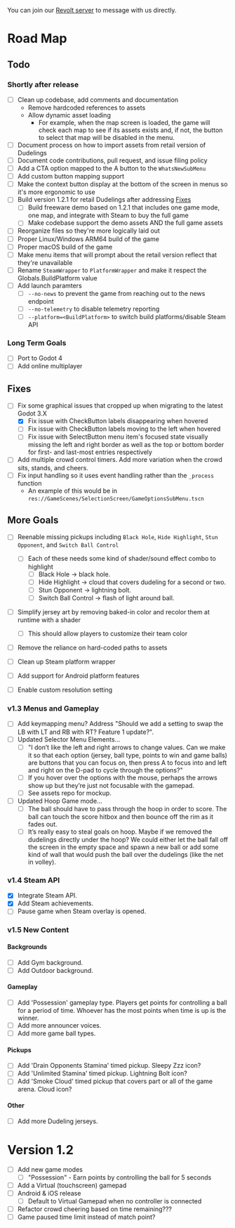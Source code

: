 You can join our [Revolt server](https://rvlt.gg/Fd6HtSRj) to message with us directly.

# Road Map
## Todo
### Shortly after release
- [ ] Clean up codebase, add comments and documentation
  * Remove hardcoded references to assets
  * Allow dynamic asset loading
    * For example, when the map screen is loaded, the game will check each map to see if its assets exists and, if not, the button to select that map will be disabled in the menu.
- [ ] Document process on how to import assets from retail version of Dudelings
- [ ] Document code contributions, pull request, and issue filing policy
- [ ] Add a CTA option mapped to the A button to the `WhatsNewSubMenu`
- [ ] Add custom button mapping support
- [ ] Make the context button display at the bottom of the screen in menus so it's more ergonomic to use
- [ ] Build version 1.2.1 for retail Dudelings after addressing [Fixes](#Fixes)
  - [ ] Build freeware demo based on 1.2.1 that includes one game mode, one map, and integrate with Steam to buy the full game
  - [ ] Make codebase support the demo assets AND the full game assets
- [ ] Reorganize files so they're more logically laid out
- [ ] Proper Linux/Windows ARM64 build of the game
- [ ] Proper macOS build of the game
- [ ] Make menu items that will prompt about the retail version reflect that they're unavailable
- [ ] Rename `SteamWrapper` to `PlatformWrapper` and make it respect the Globals.BuildPlatform value
- [ ] Add launch paramters
  - [ ] `--no-news` to prevent the game from reaching out to the news endpoint
  - [ ] `--no-telemetry` to disable telemetry reporting
  - [ ] `--platform=<BuildPlatform>` to switch build platforms/disable Steam API

### Long Term Goals
- [ ] Port to Godot 4
- [ ] Add online multiplayer

## Fixes
- [ ] Fix some graphical issues that cropped up when migrating to the latest Godot 3.X
  - [x] Fix issue with CheckButton labels disappearing when hovered
  - [ ] Fix issue with CheckButton labels moving to the left when hovered
  - [ ] Fix issue with SelectButton menu item's focused state visually missing the left and right border as well as the top or bottom border for first- and last-most entries respectively
- [ ] Add multiple crowd control timers. Add more variation when the crowd sits, stands, and cheers.
- [ ] Fix input handling so it uses event handling rather than the `_process` function
  * An example of this would be in `res://GameScenes/SelectionScreen/GameOptionsSubMenu.tscn`

## More Goals
- [ ] Reenable missing pickups including `Black Hole`, `Hide Highlight`, `Stun Opponent`, and `Switch Ball Control`
  - [ ] Each of these needs some kind of shader/sound effect combo to highlight
    - [ ] Black Hole -> black hole.
    - [ ] Hide Highlight -> cloud that covers dudeling for a second or two.
    - [ ] Stun Opponent -> lightning bolt.
    - [ ] Switch Ball Control -> flash of light around ball.
- [ ] Simplify jersey art by removing baked-in color and recolor them at runtime with a shader
  - [ ] This should allow players to customize their team color
- [ ] Remove the reliance on hard-coded paths to assets
- [ ] Clean up Steam platform wrapper
- [ ] Add support for Android platform features
- [ ] Enable custom resolution setting




### __v1.3 Menus and Gameplay__
- [ ] Add keymapping menu? Address "Should we add a setting to swap the LB with LT and RB with RT? Feature 1 update?".
- [ ] Updated Selector Menu Elements...
  - [ ] "I don’t like the left and right arrows to change values. Can we make it so that each option (jersey, ball type, points to win and game balls) are buttons that you can focus on, then press A to focus into and left and right on the D-pad to cycle through the options?"
  - [ ] If you hover over the options with the mouse, perhaps the arrows show up but they’re just not focusable with the gamepad.
  - [ ] See assets repo for mockup.
- [ ] Updated Hoop Game mode...
  - [ ] The ball should have to pass through the hoop in order to score. The ball can touch the score hitbox and then bounce off the rim as it fades out.
  - [ ] It’s really easy to steal goals on hoop. Maybe if we removed the dudelings directly under the hoop? We could either let the ball fall off the screen in the empty space and spawn a new ball or add some kind of wall that would push the ball over the dudelings (like the net in volley).

### __v1.4 Steam API__
- [x] Integrate Steam API.
- [x] Add Steam achievements.
- [ ] Pause game when Steam overlay is opened.

### __v1.5 New Content__
#### __Backgrounds__
- [ ] Add Gym background.
- [ ] Add Outdoor background.
#### __Gameplay__
- [ ] Add 'Possession' gameplay type. Players get points for controlling a ball for a period of time. Whoever has the most points when time is up is the winner.
- [ ] Add more announcer voices.
- [ ] Add more game ball types.
#### __Pickups__
- [ ] Add 'Drain Opponents Stamina' timed pickup. Sleepy Zzz icon?
- [ ] Add 'Unlimited Stamina' timed pickup. Lightning Bolt icon?
- [ ] Add 'Smoke Cloud' timed pickup that covers part or all of the game arena. Cloud icon?
#### __Other__
- [ ] Add more Dudeling jerseys.

# Version 1.2
 - [ ] Add new game modes
   - [ ] "Possession" - Earn points by controlling the ball for 5 seconds
 - [ ] Add a Virtual (touchscreen) gamepad
 - [ ] Android & iOS release
   - [ ] Default to Virtual Gamepad when no controller is connected
 - [ ] Refactor crowd cheering based on time remaining???
  - [ ] Game paused time limit instead of match point?
